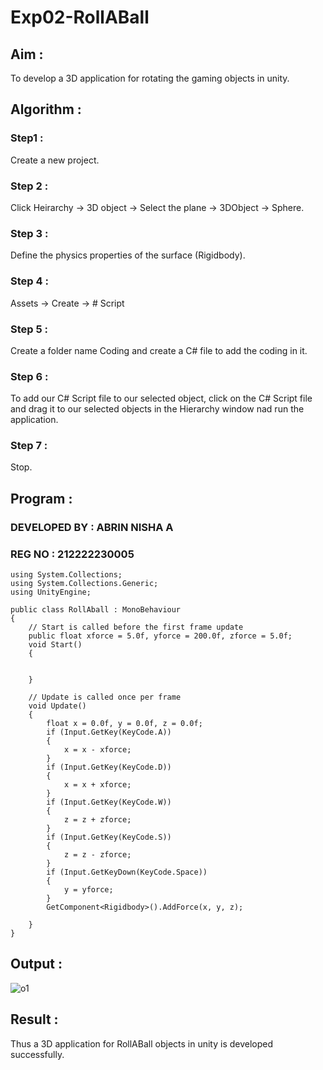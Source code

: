 # Exp02-RollABall


## Aim :

To develop a 3D application for rotating the gaming objects in unity.

## Algorithm :

### Step1 :

Create a new project.

### Step 2 :

Click Heirarchy -> 3D object -> Select the plane -> 3DObject -> Sphere.

### Step 3 :

Define the physics properties of the surface (Rigidbody).

### Step 4 :

Assets -> Create -> # Script 

### Step 5 :

Create a folder name Coding and create a C# file to add the coding in it.

### Step 6 :

To add our C# Script file to our selected object, click on the C# Script file and drag it to our selected objects in the Hierarchy window nad run the application.

### Step 7 :

Stop.

## Program :
 
### DEVELOPED BY : ABRIN NISHA A
### REG NO : 212222230005
```
using System.Collections;
using System.Collections.Generic;
using UnityEngine;

public class RollAball : MonoBehaviour
{
    // Start is called before the first frame update
    public float xforce = 5.0f, yforce = 200.0f, zforce = 5.0f;
    void Start()
    {


    }

    // Update is called once per frame
    void Update()
    {
        float x = 0.0f, y = 0.0f, z = 0.0f;
        if (Input.GetKey(KeyCode.A))
        {
            x = x - xforce;
        }
        if (Input.GetKey(KeyCode.D))
        {
            x = x + xforce;
        }
        if (Input.GetKey(KeyCode.W))
        {
            z = z + zforce;
        }
        if (Input.GetKey(KeyCode.S))
        {
            z = z - zforce;
        }
        if (Input.GetKeyDown(KeyCode.Space))
        {
            y = yforce;
        }
        GetComponent<Rigidbody>().AddForce(x, y, z);

    }
}
```
## Output :

![o1](https://github.com/Abrinnisha6/Exp02-RollABall/assets/118889454/bc80037b-e0a6-4a76-98d6-48cf9ceb8a04)



## Result :

Thus a 3D application for RollABall objects in unity is developed successfully.
